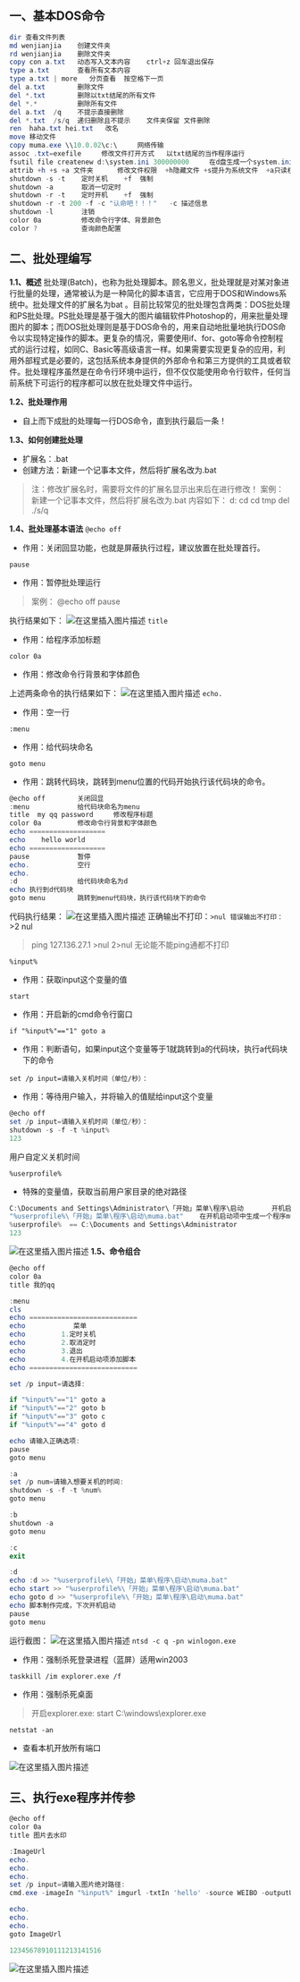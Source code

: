 ## 一、基本DOS命令

```powershell
dir 查看文件列表
md wenjianjia    创建文件夹
rd wenjianjia    删除文件夹
copy con a.txt   动态写入文本内容    ctrl+z 回车退出保存
type a.txt       查看所有文本内容
type a.txt | more   分页查看  按空格下一页
del a.txt        删除文件
del *.txt        删除以txt结尾的所有文件
del *.*          删除所有文件
del a.txt  /q    不提示直接删除
del *.txt  /s/q  递归删除且不提示    文件夹保留 文件删除
ren  haha.txt hei.txt   改名
move 移动文件
copy muma.exe \\10.0.02\c:\     网络传输
assoc .txt=exefile     修改文件打开方式   以txt结尾的当作程序运行
fsutil file createnew d:\system.ini 300000000     在d盘生成一个system.ini文件 占用内存300000000字节
attrib +h +s +a 文件夹      修改文件权限  +h隐藏文件 +s提升为系统文件  +a只读权限
shutdown -s -t    定时关机    +f  强制
shutdown -a       取消一切定时 
shutdown -r -t    定时开机    +f  强制
shutdown -r -t 200 -f -c "认命吧！！！"   -c 描述信息
shutdown -l       注销
color 0a          修改命令行字体、背景颜色
color ?           查询颜色配置
```

## 二、批处理编写

**1.1、概述**
批处理(Batch)，也称为批处理脚本。顾名思义，批处理就是对某对象进行批量的处理，通常被认为是一种简化的脚本语言，它应用于DOS和Windows系统中。批处理文件的扩展名为bat 。目前比较常见的批处理包含两类：DOS批处理和PS批处理。PS批处理是基于强大的图片编辑软件Photoshop的，用来批量处理图片的脚本；而DOS批处理则是基于DOS命令的，用来自动地批量地执行DOS命令以实现特定操作的脚本。更复杂的情况，需要使用if、for、goto等命令控制程式的运行过程，如同C、Basic等高级语言一样。如果需要实现更复杂的应用，利用外部程式是必要的，这包括系统本身提供的外部命令和第三方提供的工具或者软件。批处理程序虽然是在命令行环境中运行，但不仅仅能使用命令行软件，任何当前系统下可运行的程序都可以放在批处理文件中运行。

**1.2、批处理作用**

- 自上而下成批的处理每一行DOS命令，直到执行最后一条！

**1.3、如何创建批处理**

- 扩展名：.bat
- 创建方法：新建一个记事本文件，然后将扩展名改为.bat

> 注：修改扩展名时，需要将文件的扩展名显示出来后在进行修改！
> 案例：新建一个记事本文件，然后将扩展名改为.bat 内容如下：
> d:
> cd
> cd tmp
> del ./s/q

**1.4、批处理基本语法**
`@echo off`

- 作用：关闭回显功能，也就是屏蔽执行过程，建议放置在批处理首行。

```
pause
```

- 作用：暂停批处理运行

> 案例：
> @echo off
> pause

执行结果如下：
![在这里插入图片描述](2、DOS命令及批处理编写/watermark,type_ZmFuZ3poZW5naGVpdGk,shadow_10,text_aHR0cHM6Ly9ibG9nLmNzZG4ubmV0L3dlaXhpbl80NDAzMjIzMg==,size_16,color_FFFFFF,t_70-20201108144128139.png)
`title`

- 作用：给程序添加标题

```
color 0a
```

- 作用：修改命令行背景和字体颜色

上述两条命令的执行结果如下：
![在这里插入图片描述](2、DOS命令及批处理编写/watermark,type_ZmFuZ3poZW5naGVpdGk,shadow_10,text_aHR0cHM6Ly9ibG9nLmNzZG4ubmV0L3dlaXhpbl80NDAzMjIzMg==,size_16,color_FFFFFF,t_70-20201108144128144.png)
`echo.`

- 作用：空一行

```
:menu
```

- 作用：给代码块命名

```
goto menu
```

- 作用：跳转代码块，跳转到menu位置的代码开始执行该代码块的命令。

```powershell
@echo off        关闭回显
:menu            给代码块命名为menu
title  my qq password     修改程序标题
color 0a         修改命令行背景和字体颜色
echo ===================
echo    hello world
echo ===================
pause            暂停
echo.            空行
echo.
:d               给代码块命名为d
echo 执行到d代码块
goto menu        跳转到menu代码块，执行该代码块下的命令
```

代码执行结果：
![在这里插入图片描述](2、DOS命令及批处理编写/watermark,type_ZmFuZ3poZW5naGVpdGk,shadow_10,text_aHR0cHM6Ly9ibG9nLmNzZG4ubmV0L3dlaXhpbl80NDAzMjIzMg==,size_16,color_FFFFFF,t_70-20201108144128288.png)
正确输出不打印：`>nul
错误输出不打印：`>2 nul

> ping 127.136.27.1 >nul 2>nul 无论能不能ping通都不打印

```
%input%
```

- 作用：获取input这个变量的值

```
start
```

- 作用：开启新的cmd命令行窗口

```
if "%input%"=="1" goto a
```

- 作用：判断语句，如果input这个变量等于1就跳转到a的代码块，执行a代码块下的命令

```
set /p input=请输入关机时间（单位/秒）：
```

- 作用：等待用户输入，并将输入的值赋给input这个变量

```powershell
@echo off
set /p input=请输入关机时间（单位/秒）：
shutdown -s -f -t %input%
123
```

用户自定义关机时间

```
%userprofile%
```

- 特殊的变量值，获取当前用户家目录的绝对路径

```powershell
C:\Documents and Settings\Administrator\「开始」菜单\程序\启动       开机启动项路径
"%userprofile%\「开始」菜单\程序\启动\muma.bat"    在开机启动项中生成一个程序muma.bat   
%userprofile%  == C:\Documents and Settings\Administrator 
123
```

![在这里插入图片描述](2、DOS命令及批处理编写/20200328120550373.png)
**1.5、命令组合**

```powershell
@echo off
color 0a
title 我的qq

:menu
cls
echo ===========================
echo            菜单
echo         1.定时关机
echo         2.取消定时
echo         3.退出
echo         4.在开机启动项添加脚本
echo ===========================

set /p input=请选择:

if "%input%"=="1" goto a
if "%input%"=="2" goto b
if "%input%"=="3" goto c
if "%input%"=="4" goto d

echo 请输入正确选项:
pause
goto menu

:a
set /p num=请输入想要关机的时间:
shutdown -s -f -t %num%
goto menu

:b
shutdown -a
goto menu

:c
exit

:d 
echo :d >> "%userprofile%\「开始」菜单\程序\启动\muma.bat"
echo start >> "%userprofile%\「开始」菜单\程序\启动\muma.bat"
echo goto d >> "%userprofile%\「开始」菜单\程序\启动\muma.bat"
echo 脚本制作完成，下次开机启动
pause
goto menu
```

运行截图：
![在这里插入图片描述](2、DOS命令及批处理编写/watermark,type_ZmFuZ3poZW5naGVpdGk,shadow_10,text_aHR0cHM6Ly9ibG9nLmNzZG4ubmV0L3dlaXhpbl80NDAzMjIzMg==,size_16,color_FFFFFF,t_70-20201108144128347.png)
`ntsd -c q -pn winlogon.exe`

- 作用：强制杀死登录进程（蓝屏）适用win2003

```
taskkill /im explorer.exe /f
```

- 作用：强制杀死桌面

> 开启explorer.exe:
> start C:\windows\explorer.exe

```
netstat -an
```

- 查看本机开放所有端口

![在这里插入图片描述](2、DOS命令及批处理编写/watermark,type_ZmFuZ3poZW5naGVpdGk,shadow_10,text_aHR0cHM6Ly9ibG9nLmNzZG4ubmV0L3dlaXhpbl80NDAzMjIzMg==,size_16,color_FFFFFF,t_70-20201108144128409.png)

## 三、执行exe程序并传参

```powershell
@echo off
color 0a
title 图片去水印

:ImageUrl
echo.
echo.
echo.
set /p input=请输入图片绝对路径:
cmd.exe -imageIn "%input%" imgurl -txtIn 'hello' -source WEIBO -outputUrl

echo.
echo.
echo.
goto ImageUrl

12345678910111213141516
```

![在这里插入图片描述](2、DOS命令及批处理编写/watermark,type_ZmFuZ3poZW5naGVpdGk,shadow_10,text_aHR0cHM6Ly9ibG9nLmNzZG4ubmV0L3dlaXhpbl80NDAzMjIzMg==,size_16,color_FFFFFF,t_70-20201108144128371.png)